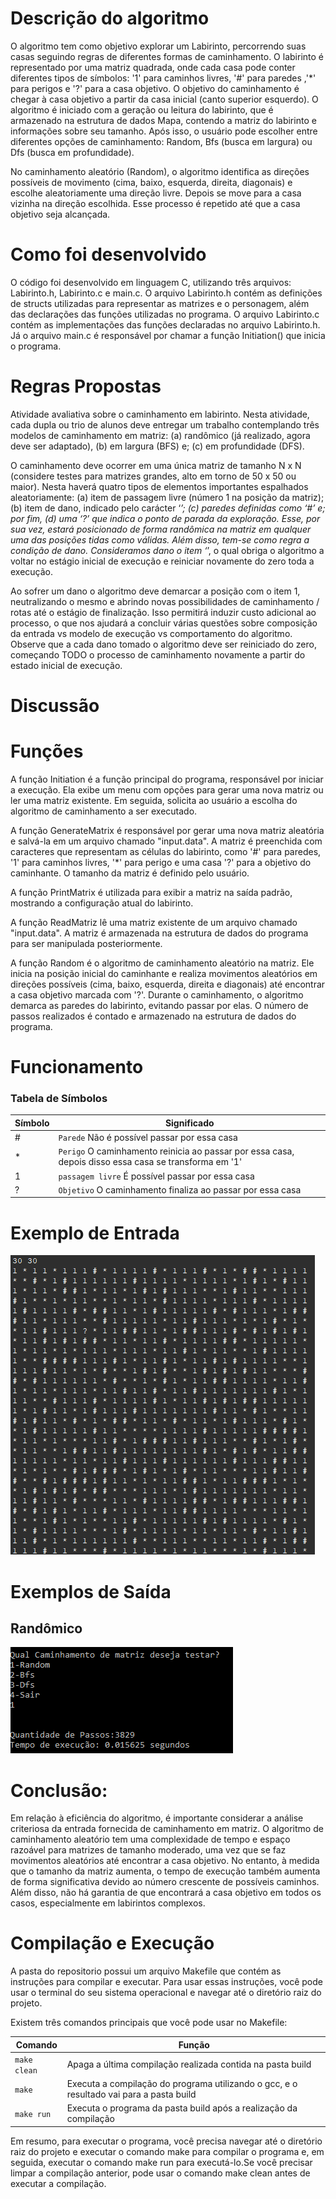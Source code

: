 
# Descrição do algoritmo

O algoritmo tem como objetivo explorar um Labirinto, percorrendo suas casas seguindo regras de diferentes formas de caminhamento. O labirinto é representado por uma matriz quadrada, onde cada casa pode conter diferentes tipos de símbolos: '1' para caminhos livres, '#' para paredes ,'*' para perigos e '?' para a casa objetivo. O objetivo do caminhamento é chegar à casa objetivo a partir da casa inicial (canto superior esquerdo).
O algoritmo é iniciado com a geração ou leitura do labirinto, que é armazenado na estrutura de dados Mapa, contendo a matriz do labirinto e informações sobre seu tamanho. Após isso, o usuário pode escolher entre diferentes opções de caminhamento: Random, Bfs (busca em largura) ou Dfs (busca em profundidade).

No caminhamento aleatório (Random), o algoritmo identifica as direções possíveis de movimento (cima, baixo, esquerda, direita, diagonais) e escolhe aleatoriamente uma direção livre. Depois se move para a casa vizinha na direção escolhida. Esse processo é repetido até que a casa objetivo seja alcançada.

# Como foi desenvolvido

O código foi desenvolvido em linguagem C, utilizando três arquivos: Labirinto.h, Labirinto.c e main.c. O arquivo Labirinto.h contém as definições de structs 
utilizadas para representar as matrizes e o personagem, além das declarações das funções utilizadas no programa. O arquivo Labirinto.c contém as implementações das 
funções declaradas no arquivo Labirinto.h. Já o arquivo main.c é responsável por chamar a função Initiation() que inicia o programa.

# Regras Propostas

Atividade avaliativa sobre o caminhamento em labirinto. Nesta atividade, cada dupla ou trio de alunos deve entregar um trabalho contemplando três modelos de caminhamento em matriz: (a) randômico (já realizado, agora deve ser adaptado), (b) em largura (BFS) e; (c) em profundidade (DFS).

O caminhamento deve ocorrer em uma única matriz de tamanho N x N (considere testes para matrizes grandes, alto em torno de 50 x 50 ou maior). Nesta haverá quatro tipos de elementos importantes espalhados aleatoriamente: (a) item de passagem livre (número 1 na posição da matriz); (b) item de dano, indicado pelo carácter ‘*’; (c) paredes definidas como ‘#’ e; por fim, (d) uma ‘?’ que indica o ponto de parada da exploração. Esse, por sua vez, estará posicionado de forma randômica na matriz em qualquer uma das posições tidas como válidas. Além disso, tem-se como regra a condição de dano. Consideramos dano o item ‘*’, o qual obriga o algoritmo a voltar no estágio inicial de execução e reiniciar novamente do zero toda a execução.

Ao sofrer um dano o algoritmo deve demarcar a posição com o item 1, neutralizando o mesmo e abrindo novas possibilidades de caminhamento / rotas até o estágio de finalização. Isso permitirá induzir custo adicional ao processo, o que nos ajudará a concluir várias questões sobre composição da entrada vs modelo de execução vs comportamento do algoritmo. Observe que a cada dano tomado o algoritmo deve ser reiniciado do zero, começando TODO o processo de caminhamento novamente a partir do estado inicial de execução.

# Discussão


# Funções 

A função Initiation é a função principal do programa, responsável por iniciar a execução. Ela exibe um menu com opções para gerar uma nova matriz ou ler uma matriz existente. Em seguida, solicita ao usuário a escolha do algoritmo de caminhamento a ser executado.

A função GenerateMatrix é responsável por gerar uma nova matriz aleatória e salvá-la em um arquivo chamado "input.data". A matriz é preenchida com caracteres que representam as células do labirinto, como '#' para paredes, '1' para caminhos livres, '*' para perigo e uma casa '?' para a objetivo do caminhante. O tamanho da matriz é definido pelo usuário.

A função PrintMatrix é utilizada para exibir a matriz na saída padrão, mostrando a configuração atual do labirinto.

A função ReadMatriz lê uma matriz existente de um arquivo chamado "input.data". A matriz é armazenada na estrutura de dados do programa para ser manipulada posteriormente.

A função Random é o algoritmo de caminhamento aleatório na matriz. Ele inicia na posição inicial do caminhante e realiza movimentos aleatórios em direções possíveis (cima, baixo, esquerda, direita e diagonais) até encontrar a casa objetivo marcada com '?'. Durante o caminhamento, o algoritmo demarca as paredes do labirinto, evitando passar por elas. O número de passos realizados é contado e armazenado na estrutura de dados do programa.

# Funcionamento

### Tabela de Símbolos

| Símbolo              | Significado                                                                                                             | 
| ---------------------| -------------------------------------------------------------------------------------------------                       |
|  #                   | `Parede`   Não é possível passar por essa casa                                                                          |
|  *                   | `Perigo`  O caminhamento reinicia ao passar por essa casa, depois disso essa casa se transforma em '1'                  |
| 1                    | `passagem livre`   É possível passar por essa casa                                                                      |
| ?                    | `Objetivo`   O caminhamento finaliza ao passar por essa casa                                                            |


# Exemplo de Entrada
![This is an image](https://github.com/RafaelReisyzx/Labirinto-DFS-BFS-Random/blob/main/imgs/exemplo1.png)


# Exemplos de Saída

## Randômico

![This is an image](https://github.com/RafaelReisyzx/Labirinto-DFS-BFS-Random/blob/main/imgs/exemplo2.png)

# Conclusão:

Em relação à eficiência do algoritmo, é importante considerar a análise criteriosa da entrada fornecida de caminhamento em matriz. O algoritmo de caminhamento aleatório tem uma complexidade de tempo e espaço razoável para matrizes de tamanho moderado, uma vez que se faz movimentos aleatórios até encontrar a casa objetivo. No entanto, à medida que o tamanho da matriz aumenta, o tempo de execução também aumenta de forma significativa devido ao número crescente de possíveis caminhos. Além disso, não há garantia de que encontrará a casa objetivo em todos os casos, especialmente em labirintos complexos.

# Compilação e Execução

A pasta do repositorio possui um arquivo Makefile que contém as instruções para compilar e executar. Para usar essas instruções, você pode usar o terminal do seu sistema
operacional e navegar até o diretório raiz do projeto.

Existem três comandos principais que você pode usar no Makefile:


| Comando                |  Função                                                                                           |                     
| -----------------------| ------------------------------------------------------------------------------------------------- |
|  `make clean`          | Apaga a última compilação realizada contida na pasta build                                        |
|  `make`                | Executa a compilação do programa utilizando o gcc, e o resultado vai para a pasta build           |
|  `make run`            | Executa o programa da pasta build após a realização da compilação                                 |

Em resumo, para executar o programa, você precisa navegar até o diretório raiz do projeto e executar o comando make para compilar o programa e, em seguida, 
executar o comando make run para executá-lo.Se você precisar limpar a compilação anterior, pode usar o comando make clean antes de executar a compilação.
